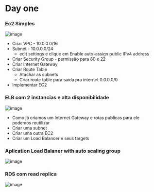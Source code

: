 # Day one

### Ec2 Simples
![image](https://github.com/user-attachments/assets/fa22943b-c3d9-449a-9f93-b21f0547246f)


 - Criar VPC - 10.0.0.0/16
 - Subnet - 10.0.0.0/24
     - edit settings e clique em Enable auto-assign public IPv4 address
 - Criar Security Group - permissão para 80 e 22
 - Criar Internet Gateway
 - Criar Route Table
    - Atachar as subnets
    - Criar route table para saida pra internet 0.0.0.0/0
 - Implementar EC2
   

### ELB com 2 instancias e alta disponibilidade
![image](https://github.com/user-attachments/assets/167bbca7-3b01-4956-9442-42afbcfbcae4)

 - Como já criamos um Internet Gateway e rotas publicas para ele podemos reutilizar
 - Criar uma subnet
 - Criar uma outra EC2
 - Criar um Load Balancer e seus targets

### Aplication Load Balaner with auto scaling group

![image](https://github.com/user-attachments/assets/214bcf2d-1fa8-4bf5-af66-a0474abebf39)


### RDS com read replica

![image](https://github.com/user-attachments/assets/83846717-8a62-491f-96cf-d982662bfdda)
